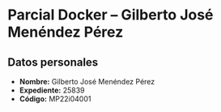 # Parcial Docker – Gilberto José Menéndez Pérez

## Datos personales
- **Nombre:** Gilberto José Menéndez Pérez
- **Expediente:** 25839
- **Código:** MP22i04001
